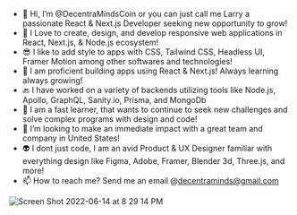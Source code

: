 - 👋 Hi, I’m @DecentraMindsCoin or you can just call me Larry a passionate React & Next.js Developer seeking new opportunity to grow!
- 💞️ I Love to create, design, and develop responsive web applications in React, Next.js, & Node.js ecosystem!
- 😎 I like to add style to apps with CSS, Tailwind CSS, Headless UI, Framer Motion among other softwares and technologies!
- 🌱 I am proficient building apps using React & Next.js! Always learning always growing!
- 🔙 I have worked on a variety of backends utilizing tools like Node.js, Apollo, GraphQL, Sanity.io, Prisma, and MongoDb
- 🧠 I am a fast learner, that wants to continue to seek new challenges and solve complex programs with design and code!
- 👀 I’m looking to make an immediate impact with a great team and company in United States!
- 👽 I dont just code, I am an avid Product & UX Designer familiar with everything design like Figma, Adobe, Framer,  Blender 3d, Three.js, and more!
- 📫 How to reach me? Send me an email @decentraminds@gmail.com

<!---
DecentraMindsCoin/DecentraMindsCoin is a ✨ special ✨ repository because its `README.md` (this file) appears on your GitHub profile.
You can click the Preview link to take a look at your changes.
--->
![Screen Shot 2022-06-14 at 8 29 14 PM](https://user-images.githubusercontent.com/79233984/173723667-c9316555-f36a-471f-81aa-96359226367c.png)

